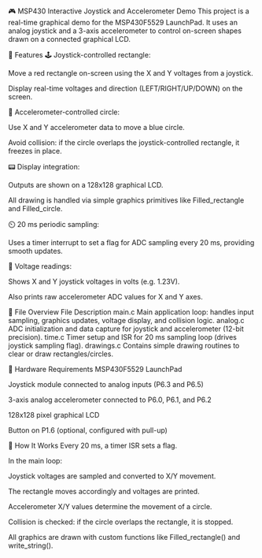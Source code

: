 🎮 MSP430 Interactive Joystick and Accelerometer Demo
This project is a real-time graphical demo for the MSP430F5529 LaunchPad. It uses an analog joystick and a 3-axis accelerometer to control on-screen shapes drawn on a connected graphical LCD.

🧠 Features
🕹️ Joystick-controlled rectangle:

Move a red rectangle on-screen using the X and Y voltages from a joystick.

Display real-time voltages and direction (LEFT/RIGHT/UP/DOWN) on the screen.

🧭 Accelerometer-controlled circle:

Use X and Y accelerometer data to move a blue circle.

Avoid collision: if the circle overlaps the joystick-controlled rectangle, it freezes in place.

📟 Display integration:

Outputs are shown on a 128x128 graphical LCD.

All drawing is handled via simple graphics primitives like Filled_rectangle and Filled_circle.

⏲️ 20 ms periodic sampling:

Uses a timer interrupt to set a flag for ADC sampling every 20 ms, providing smooth updates.

🔋 Voltage readings:

Shows X and Y joystick voltages in volts (e.g. 1.23V).

Also prints raw accelerometer ADC values for X and Y axes.

📁 File Overview
File	Description
main.c	Main application loop: handles input sampling, graphics updates, voltage display, and collision logic.
analog.c	ADC initialization and data capture for joystick and accelerometer (12-bit precision).
time.c	Timer setup and ISR for 20 ms sampling loop (drives joystick sampling flag).
drawings.c	Contains simple drawing routines to clear or draw rectangles/circles.

🧰 Hardware Requirements
MSP430F5529 LaunchPad

Joystick module connected to analog inputs (P6.3 and P6.5)

3-axis analog accelerometer connected to P6.0, P6.1, and P6.2

128x128 pixel graphical LCD

Button on P1.6 (optional, configured with pull-up)

🚀 How It Works
Every 20 ms, a timer ISR sets a flag.

In the main loop:

Joystick voltages are sampled and converted to X/Y movement.

The rectangle moves accordingly and voltages are printed.

Accelerometer X/Y values determine the movement of a circle.

Collision is checked: if the circle overlaps the rectangle, it is stopped.

All graphics are drawn with custom functions like Filled_rectangle() and write_string().
